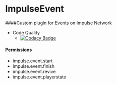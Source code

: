 # ImpulseEvent
####Custom plugin for Events on Impulse Network
- Code Quality 
    - [![Codacy Badge](https://app.codacy.com/project/badge/Grade/db1d2f0071cf4b18a3f9956620c36879)](https://www.codacy.com?utm_source=github.com&amp;utm_medium=referral&amp;utm_content=Elb1to/ImpulseEvent&amp;utm_campaign=Badge_Grade)

#### Permissions
- impulse.event.start
- impulse.event.finish
- impulse.event.revive
- impulse.event.playerstate

